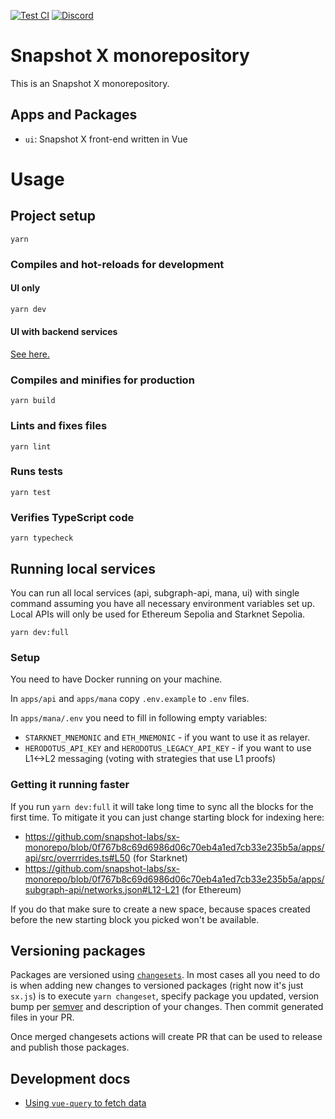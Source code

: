 [![Test CI](https://github.com/snapshot-labs/sx-monorepo/actions/workflows/test.yml/badge.svg)](https://github.com/snapshot-labs/sx-monorepo/actions/workflows/test.yml)
[![Discord](https://img.shields.io/discord/707079246388133940.svg?label=&logo=discord&logoColor=ffffff&color=7389D8&labelColor=6A7EC2)](https://discord.snapshot.org/)

# Snapshot X monorepository

This is an Snapshot X monorepository.

## Apps and Packages

- `ui`: Snapshot X front-end written in Vue

# Usage

## Project setup

```
yarn
```

### Compiles and hot-reloads for development

#### UI only

```sh
yarn dev
```

#### UI with backend services

[See here.](./README.md#running-local-services)

### Compiles and minifies for production

```
yarn build
```

### Lints and fixes files

```
yarn lint
```

### Runs tests

```
yarn test
```

### Verifies TypeScript code

```
yarn typecheck
```

## Running local services

You can run all local services (api, subgraph-api, mana, ui) with single command assuming you have all necessary environment variables set up.
Local APIs will only be used for Ethereum Sepolia and Starknet Sepolia.

```
yarn dev:full
```

### Setup

You need to have Docker running on your machine.

In `apps/api` and `apps/mana` copy `.env.example` to `.env` files.

In `apps/mana/.env` you need to fill in following empty variables:

- `STARKNET_MNEMONIC` and `ETH_MNEMONIC` - if you want to use it as relayer.
- `HERODOTUS_API_KEY` and `HERODOTUS_LEGACY_API_KEY` - if you want to use L1<->L2 messaging (voting with strategies that use L1 proofs)

### Getting it running faster

If you run `yarn dev:full` it will take long time to sync all the blocks for the first time. To mitigate it you can just change starting block
for indexing here:

- https://github.com/snapshot-labs/sx-monorepo/blob/0f767b8c69d6986d06c70eb4a1ed7cb33e235b5a/apps/api/src/overrrides.ts#L50 (for Starknet)
- https://github.com/snapshot-labs/sx-monorepo/blob/0f767b8c69d6986d06c70eb4a1ed7cb33e235b5a/apps/subgraph-api/networks.json#L12-L21 (for Ethereum)

If you do that make sure to create a new space, because spaces created before the new starting block you picked won't be available.

## Versioning packages

Packages are versioned using [`changesets`](https://github.com/changesets/changesets).
In most cases all you need to do is when adding new changes to versioned packages (right now it's just `sx.js`)
is to execute `yarn changeset`, specify package you updated, version bump per [semver](https://semver.org/) and description of your changes.
Then commit generated files in your PR.

Once merged changesets actions will create PR that can be used to release and publish those packages.

## Development docs

- [Using `vue-query` to fetch data](./docs/vue-query.md)